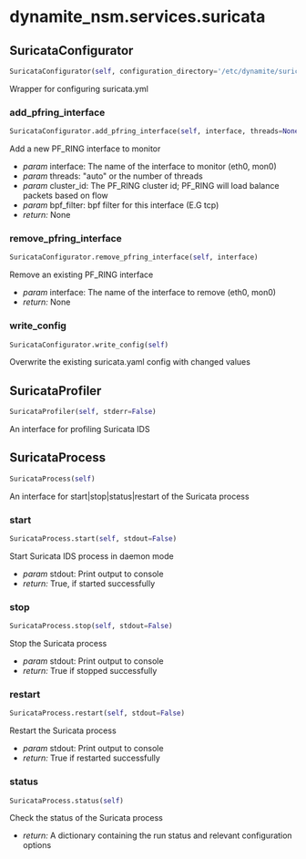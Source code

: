 # dynamite_nsm.services.suricata

## SuricataConfigurator
```python
SuricataConfigurator(self, configuration_directory='/etc/dynamite/suricata/')
```

Wrapper for configuring suricata.yml


### add_pfring_interface
```python
SuricataConfigurator.add_pfring_interface(self, interface, threads=None, cluster_id=None, bpf_filter=None)
```

Add a new PF_RING interface to monitor

- *param* interface: The name of the interface to monitor (eth0, mon0)
- *param* threads: "auto" or the number of threads
- *param* cluster_id: The PF_RING cluster id; PF_RING will load balance packets based on flow
- *param* bpf_filter: bpf filter for this interface (E.G tcp)
- *return:* None

### remove_pfring_interface
```python
SuricataConfigurator.remove_pfring_interface(self, interface)
```

Remove an existing PF_RING interface

- *param* interface: The name of the interface to remove (eth0, mon0)
- *return:* None

### write_config
```python
SuricataConfigurator.write_config(self)
```

Overwrite the existing suricata.yaml config with changed values

## SuricataProfiler
```python
SuricataProfiler(self, stderr=False)
```

An interface for profiling Suricata IDS

## SuricataProcess
```python
SuricataProcess(self)
```

An interface for start|stop|status|restart of the Suricata process

### start
```python
SuricataProcess.start(self, stdout=False)
```

Start Suricata IDS process in daemon mode

- *param* stdout: Print output to console
- *return:* True, if started successfully

### stop
```python
SuricataProcess.stop(self, stdout=False)
```

Stop the Suricata process

- *param* stdout: Print output to console
- *return:* True if stopped successfully

### restart
```python
SuricataProcess.restart(self, stdout=False)
```

Restart the Suricata process

- *param* stdout: Print output to console
- *return:* True if restarted successfully

### status
```python
SuricataProcess.status(self)
```

Check the status of the Suricata process

- *return:* A dictionary containing the run status and relevant configuration options


